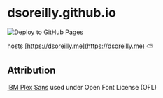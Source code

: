 # dsoreilly.github.io

![Deploy to GitHub Pages](https://github.com/dsoreilly/dsoreilly.github.io/actions/workflows/deploy-pages.yaml/badge.svg)

hosts [https://dsoreilly.me](https://dsoreilly.me) :partly_sunny:

## Attribution

[IBM Plex Sans](https://fonts.google.com/specimen/IBM+Plex+Sans/about) used under Open Font License (OFL)
